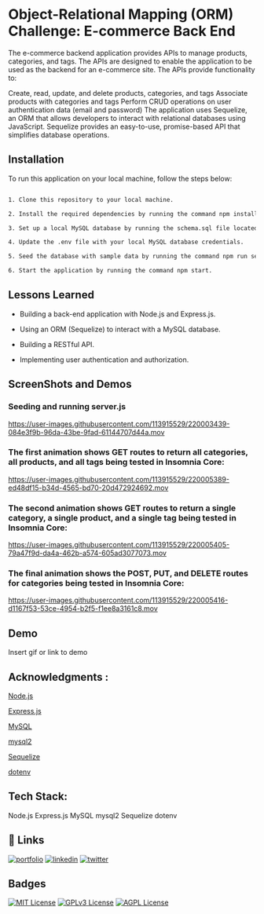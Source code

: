 
# Object-Relational Mapping (ORM) Challenge: E-commerce Back End

The e-commerce backend application provides APIs to manage products, categories, and tags. The APIs are designed to enable the application to be used as the backend for an e-commerce site. The APIs provide functionality to:

Create, read, update, and delete products, categories, and tags
Associate products with categories and tags
Perform CRUD operations on user authentication data (email and password)
The application uses Sequelize, an ORM that allows developers to interact with relational databases using JavaScript. Sequelize provides an easy-to-use, promise-based API that simplifies database operations.


## Installation

  To run this application on your local machine, follow the steps below:

```bash

1. Clone this repository to your local machine.

2. Install the required dependencies by running the command npm install in the root of the project directory.

3. Set up a local MySQL database by running the schema.sql file located in the db directory.

4. Update the .env file with your local MySQL database credentials.

5. Seed the database with sample data by running the command npm run seed.

6. Start the application by running the command npm start.
```
    
## Lessons Learned

* Building a back-end application with Node.js and Express.js.

* Using an ORM (Sequelize) to interact with a MySQL database.

* Building a RESTful API.

* Implementing user authentication and authorization.


## ScreenShots and Demos 

### Seeding and running server.js

https://user-images.githubusercontent.com/113915529/220003439-084e3f9b-96da-43be-9fad-61144707d44a.mov




### The first animation shows GET routes to return all categories, all products, and all tags being tested in Insomnia Core:

 https://user-images.githubusercontent.com/113915529/220005389-ed48df15-b34d-4565-bd70-20d472924692.mov



### The second animation shows GET routes to return a single category, a single product, and a single tag being tested in Insomnia Core:

https://user-images.githubusercontent.com/113915529/220005405-79a47f9d-da4a-462b-a574-605ad3077073.mov






### The final animation shows the POST, PUT, and DELETE routes for categories being tested in Insomnia Core:

https://user-images.githubusercontent.com/113915529/220005416-d1167f53-53ce-4954-b2f5-f1ee8a3161c8.mov





## Demo

Insert gif or link to demo

## Acknowledgments :

[Node.js](https://nodejs.org/)

[Express.js](https://expressjs.com/)

[MySQL](https://www.mysql.com/)

[mysql2](https://www.npmjs.com/package/mysql2)

[Sequelize](https://sequelize.org/)

[dotenv](https://www.npmjs.com/package/dotenv)



## Tech Stack:

Node.js
Express.js
MySQL
mysql2
Sequelize
dotenv



## 🔗 Links
[![portfolio](https://img.shields.io/badge/my_portfolio-000?style=for-the-badge&logo=ko-fi&logoColor=white)]()
[![linkedin](https://img.shields.io/badge/linkedin-0A66C2?style=for-the-badge&logo=linkedin&logoColor=white)](https://www.linkedin.com/in/naod-hunde/)
[![twitter](https://img.shields.io/badge/twitter-1DA1F2?style=for-the-badge&logo=twitter&logoColor=white)](https://twitter.com/)


## Badges



[![MIT License](https://img.shields.io/badge/License-MIT-green.svg)](https://choosealicense.com/licenses/mit/)
[![GPLv3 License](https://img.shields.io/badge/License-GPL%20v3-yellow.svg)](https://opensource.org/licenses/)
[![AGPL License](https://img.shields.io/badge/license-AGPL-blue.svg)](http://www.gnu.org/licenses/agpl-3.0)
